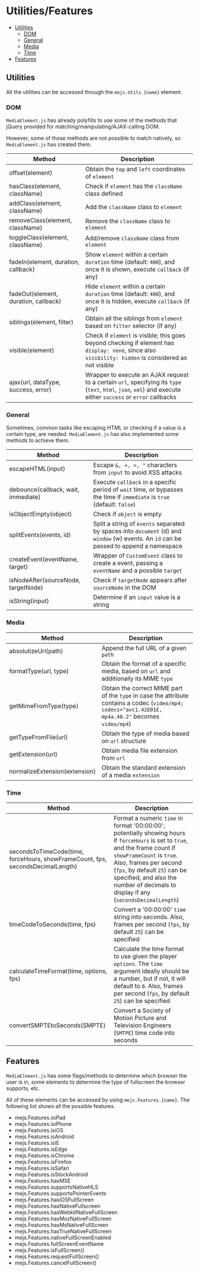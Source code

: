 # Utilities/Features

* [Utilities](#utils)
	* [DOM](#dom)
	* [General](#general)
	* [Media](#media)
	* [Time](#time)
* [Features](#features)

<a id="utils"></a>
## Utilities
All the utilities can be accessed through the `mejs.Utils.{name}` element.

<a id="dom"></a>
### DOM
`MediaElement.js` has already polyfills to use some of the methods that jQuery provided for matching/manipulating/AJAX-calling DOM.

However, some of those methods are not possible to match natively, so `MediaElement.js` has created them.

Method | Description
------ | --------
offset(element) |  Obtain the `top` and `left` coordinates of `element`
hasClass(element, className) | Check if `element` has the `className` class defined
addClass(element, className) | Add the `className` class to `element`
removeClass(element, className) | Remove the `className` class to `element`
toggleClass(element, className) | Add/remove `className` class from `element`
fadeIn(element, duration, callback) | Show `element` within a certain `duration` time (default: `400`), and once it is shown, execute `callback` (if any)
fadeOut(element, duration, callback) | Hide `element` within a certain `duration` time (default: `400`), and once it is hidden, execute `callback` (if any)
siblings(element, filter) | Obtain all the siblings from `element` based on `filter` selector (if any)
visible(element) | Check if `element` is visible; this goes beyond checking if element has `display: none`, since also `visibility: hidden` is considered as not visible
ajax(url, dataType, success, error) | Wrapper to execute an AJAX request to a certain `url`, specifying its `type` (`text`, `html`, `json`, `xml`) and execute either `success` or `error` callbacks

<a id="general"></a>
### General

Sometimes, common tasks like escaping HTML or checking if a value is a certain type, are needed. `MediaElement.js` has also implemented some methods to achieve them.

Method | Description
------ | --------
escapeHTML(input) | Escape `&, <, >, "` characters from `input` to avoid XSS attacks
debounce(callback, wait, immediate) | Execute `callback` in a specific period of `wait` time, or bypasses the time if `immediate` is `true` (default: `false`)
isObjectEmpty(object) | Check if `object` is empty
splitEvents(events, id) | Split a string of `events` separated by spaces into `document` (d) and `window` (w) events. An `id` can be passed to append a namespace
createEvent(eventName, target) | Wrapper of `CustomEvent` class to create a event, passing a `eventName` and a possible `target`
isNodeAfter(sourceNode, targetNode) | Check if `targetNode` appears after `sourceNode` in the DOM
isString(input) | Determine if an `input` value is a string

<a id="media"></a>
### Media

Method | Description
------ | --------
absolutizeUrl(path) | Append the full URL of a given `path`
formatType(url, type) | Obtain the format of a specific media, based on `url` and additionally its MIME `type`
getMimeFromType(type) | Obtain the correct MIME part of the `type` in case the attribute contains a codec (`video/mp4; codecs="avc1.42E01E, mp4a.40.2"` becomes `video/mp4`)
getTypeFromFile(url) | Obtain the type of media based on `url` structure
getExtension(url) | Obtain media file extension from `url`
normalizeExtension(extension) | Obtain the standard extension of a media `extension`


<a id="time"></a>
### Time

Method | Description
------ | --------
secondsToTimeCode(time, forceHours, showFrameCount, fps, secondsDecimalLength) | Format a numeric `time` in format '00:00:00', potentially showing hours if `forceHours` is set to `true`, and the frame count if `showFrameCount` is `true`. Also, frames per second (`fps`, by default `25`) can be specified, and also the number of decimals to display if any (`secondsDecimalLength`)
timeCodeToSeconds(time, fps) | Convert a '00:00:00' `time` string into seconds. Also, frames per second (`fps`, by default `25`) can be specified
calculateTimeFormat(time, options, fps) | Calculate the time format to use given the player `options`. The `time` argument ideally should be a number, but if not, it will default to `0`. Also, frames per second (`fps`, by default `25`) can be specified
convertSMPTEtoSeconds(SMPTE) | Convert a Society of Motion Picture and Television Engineers (`SMTPE`) time code into seconds

<a id="features"></a>
## Features

`MediaElement.js` has some flags/methods to determine which browser the user is in, some elements to determine the type of fullscreen the browser supports, etc.

All of these elements can be accessed by using `mejs.Features.{name}`. The following list shows all the possible features.

* mejs.Features.isiPad
* mejs.Features.isiPhone
* mejs.Features.isiOS
* mejs.Features.isAndroid
* mejs.Features.isIE
* mejs.Features.isEdge
* mejs.Features.isChrome
* mejs.Features.isFirefox
* mejs.Features.isSafari
* mejs.Features.isStockAndroid
* mejs.Features.hasMSE
* mejs.Features.supportsNativeHLS
* mejs.Features.supportsPointerEvents
* mejs.Features.hasiOSFullScreen
* mejs.Features.hasNativeFullscreen
* mejs.Features.hasWebkitNativeFullScreen
* mejs.Features.hasMozNativeFullScreen
* mejs.Features.hasMsNativeFullScreen
* mejs.Features.hasTrueNativeFullScreen
* mejs.Features.nativeFullScreenEnabled
* mejs.Features.fullScreenEventName
* mejs.Features.isFullScreen()
* mejs.Features.requestFullScreen()
* mejs.Features.cancelFullScreen()
